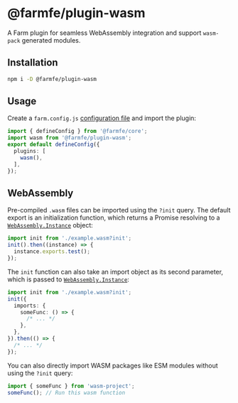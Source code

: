 # @farmfe/plugin-wasm

A Farm plugin for seamless WebAssembly integration and support `wasm-pack` generated modules.

## Installation

```bash
npm i -D @farmfe/plugin-wasm
```

## Usage

Create a `farm.config.js` [configuration file](https://www.farmfe.org/docs/config/configuring-farm) and import the plugin:

```ts
import { defineConfig } from '@farmfe/core';
import wasm from '@farmfe/plugin-wasm';
export default defineConfig({
  plugins: [
    wasm(),
  ],
});
```

## WebAssembly

Pre-compiled `.wasm` files can be imported using the `?init` query. The default export is an initialization function, which returns a Promise resolving to a [`WebAssembly.Instance`](https://developer.mozilla.org/en-US/docs/Web/JavaScript/Reference/Global_Objects/WebAssembly/Instance) object:

```ts
import init from './example.wasm?init';
init().then((instance) => {
  instance.exports.test();
});
```

The `init` function can also take an import object as its second parameter, which is passed to [`WebAssembly.Instance`](https://developer.mozilla.org/en-US/docs/Web/JavaScript/Reference/Global_Objects/WebAssembly/Instance):

```ts
import init from './example.wasm?init';
init({
  imports: {
    someFunc: () => {
      /* ... */
    },
  },
}).then(() => {
  /* ... */
});
```

You can also directly import WASM packages like ESM modules without using the `?init` query:

```ts
import { someFunc } from 'wasm-project';
someFunc(); // Run this wasm function
```
